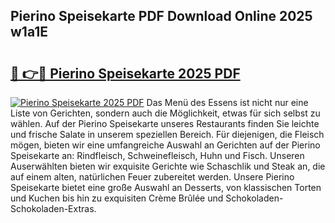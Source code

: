 ## Pierino Speisekarte PDF Download Online 2025 w1a1E

# <h2><a href="http://gc8er9h.nevu.top/?p=Pierino+Speisekarte">🔗 👉🔴 Pierino Speisekarte 2025 PDF</a></h2>

[![Pierino Speisekarte 2025 PDF](https://i.imgur.com/dBaPXMq.png)](http://gc8er9h.nevu.top/?p=Pierino+Speisekarte)
Das Menü des Essens ist nicht nur eine Liste von Gerichten, sondern auch die Möglichkeit, etwas für sich selbst zu wählen. Auf der Pierino Speisekarte unseres Restaurants finden Sie leichte und frische Salate in unserem speziellen Bereich. Für diejenigen, die Fleisch mögen, bieten wir eine umfangreiche Auswahl an Gerichten auf der Pierino Speisekarte an: Rindfleisch, Schweinefleisch, Huhn und Fisch. Unseren Auserwählten bieten wir exquisite Gerichte wie Schaschlik und Steak an, die auf einem alten, natürlichen Feuer zubereitet werden. Unsere Pierino Speisekarte bietet eine große Auswahl an Desserts, von klassischen Torten und Kuchen bis hin zu exquisiten Crème Brûlée und Schokoladen-Schokoladen-Extras.
